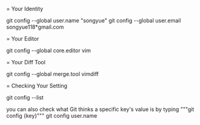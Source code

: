 = Your Identity

  git config --global user.name "songyue" 
  git config --global user.email songyue118*gmail.com 

= Your Editor

  git config --global core.editor vim

= Your Diff Tool

  git config --global merge.tool vimdiff

= Checking Your Setting

  git config --list

you can also check what Git thinks a specific key's value is by typing """git config {key}"""
git config user.name
